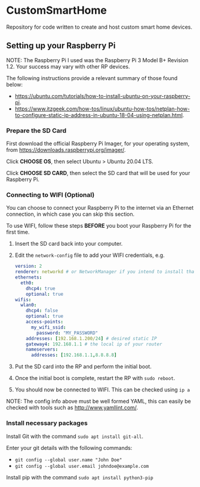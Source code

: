# CustomSmartHome
Repository for code written to create and host custom smart home devices.

## Setting up your Raspberry Pi

NOTE: The Raspberry Pi I used was the Raspberry Pi 3 Model B+ Revision 1.2. Your success may vary with other RP devices.

The following instructions provide a relevant summary of those found below:

- https://ubuntu.com/tutorials/how-to-install-ubuntu-on-your-raspberry-pi.
- https://www.itzgeek.com/how-tos/linux/ubuntu-how-tos/netplan-how-to-configure-static-ip-address-in-ubuntu-18-04-using-netplan.html.

### Prepare the SD Card

First download the official Raspberry Pi Imager, for your operating system, from https://downloads.raspberrypi.org/imager/.

Click **CHOOSE OS**, then select Ubuntu > Ubuntu 20.04 LTS.

Click **CHOOSE SD CARD**, then select the SD card that will be used for your Raspberry Pi.

### Connecting to WIFI (Optional)

You can choose to connect your Raspberry Pi to the internet via an Ethernet connection, in which case you can skip this section.

To use WIFI, follow these steps **BEFORE** you boot your Raspberry Pi for the first time.

1. Insert the SD card back into your computer.

2. Edit the `network-config` file to add your WIFI credentials, e.g.

   ```yaml
   version: 2
   renderer: networkd # or NetworkManager if you intend to install that
   ethernets:
     eth0:
       dhcp4: true
       optional: true
   wifis:
     wlan0:
       dhcp4: false
       optional: true
       access-points:
         my_wifi_ssid:
           password: "MY_PASSWORD"
       addresses: [192.168.1.200/24] # desired static IP
       gateway4: 192.168.1.1 # the local ip of your router
       nameservers:
         addresses: [192.168.1.1,8.8.8.8]
   ```
   
3. Put the SD card into the RP and perform the initial boot.

4. Once the initial boot is complete, restart the RP with `sudo reboot`.

5. You should now be connected to WIFI. This can be checked using `ip a`

NOTE: The config info above must be well formed YAML, this can easily be checked with tools such as http://www.yamllint.com/.

### Install necessary packages

Install Git with the command `sudo apt install git-all`.

Enter your git details with the following commands:

- `git config --global user.name "John Doe"`
- `git config --global user.email johndoe@example.com`

Install pip with the command `sudo apt install python3-pip`
